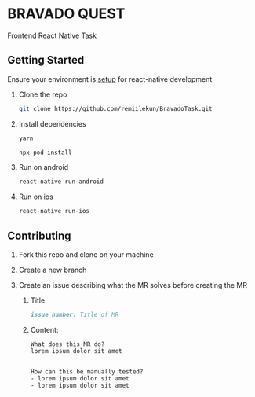 # BRAVADO QUEST

Frontend React Native Task

## Getting Started

Ensure your environment is [setup](https://reactnative.dev/docs/environment-setup) for react-native development
<br />

1. Clone the repo

   ```sh
   git clone https://github.com/remiilekun/BravadoTask.git
   ```

2. Install dependencies

   ```sh
   yarn
   ```

   ```sh
   npx pod-install
   ```

3. Run on android

   ```sh
   react-native run-android
   ```

4. Run on ios
   ```sh
   react-native run-ios
   ```

## Contributing

1. Fork this repo and clone on your machine
2. Create a new branch
3. Create an issue describing what the MR solves before creating the MR

   1. Title

      ```md
      issue number: Title of MR
      ```

   2. Content:

      ```
      What does this MR do?
      lorem ipsum dolor sit amet


      How can this be manually tested?
      - lorem ipsum dolor sit amet
      - lorem ipsum dolor sit amet
      ```
